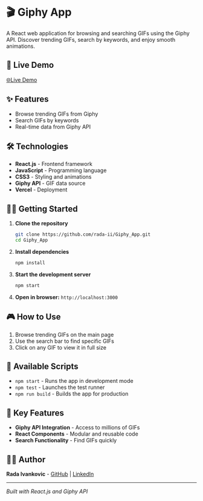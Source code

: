 # 🎬 Giphy App

A React web application for browsing and searching GIFs using the Giphy API. Discover trending GIFs, search by keywords, and enjoy smooth animations.

## 🚀 Live Demo

<a href="https://giphy-app-ten.vercel.app/" target="_blank">🌐Live Demo</a>

## ✨ Features

- Browse trending GIFs from Giphy
- Search GIFs by keywords
- Real-time data from Giphy API

## 🛠️ Technologies

- **React.js** - Frontend framework
- **JavaScript** - Programming language
- **CSS3** - Styling and animations
- **Giphy API** - GIF data source
- **Vercel** - Deployment

## 🏃‍♀️ Getting Started

1. **Clone the repository**
   ```bash
   git clone https://github.com/rada-ii/Giphy_App.git
   cd Giphy_App
   ```

2. **Install dependencies**
   ```bash
   npm install
   ```

3. **Start the development server**
   ```bash
   npm start
   ```

4. **Open in browser:** `http://localhost:3000`

## 🎮 How to Use

1. Browse trending GIFs on the main page
2. Use the search bar to find specific GIFs
3. Click on any GIF to view it in full size

## 🔧 Available Scripts

- `npm start` - Runs the app in development mode
- `npm test` - Launches the test runner
- `npm run build` - Builds the app for production

## 🌟 Key Features

- **Giphy API Integration** - Access to millions of GIFs
- **React Components** - Modular and reusable code
- **Search Functionality** - Find GIFs quickly

## 👩‍💻 Author

**Rada Ivankovic** - [GitHub](https://github.com/rada-ii) | [LinkedIn](https://www.linkedin.com/in/rada-ivankovic)

---

*Built with React.js and Giphy API*
